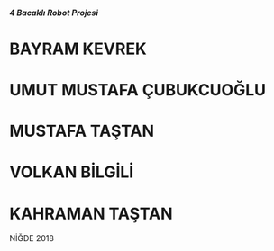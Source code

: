 ##### 4 Bacaklı Robot Projesi #####

# BAYRAM KEVREK #
# UMUT MUSTAFA ÇUBUKCUOĞLU #
# MUSTAFA TAŞTAN #
# VOLKAN BİLGİLİ #
# KAHRAMAN TAŞTAN #

NİĞDE 2018
